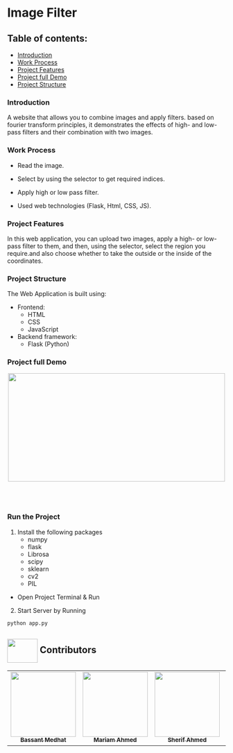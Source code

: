 # Image Filter 


## Table of contents:
- [Introduction](#introduction)
- [Work Process](#work-process)
- [Project Features](#project-features)
- [Project full Demo](#project-full-demo)
- [Project Structure](#project-structure)


 ### Introduction

A website that allows you to combine images and apply filters.
based on fourier transform principles, it demonstrates the effects of high- and low-pass filters and their combination with two images.

### Work Process

- Read the image.

- Select by using the selector to get required indices.

- Apply high or low pass filter.

- Used web technologies (Flask, Html, CSS, JS).

### Project Features

In this web application, you can upload two images, apply a high- or low-pass filter to them, and then, using the selector, select the region you require.and also choose whether to take the outside or the inside of the coordinates.


### Project Structure

The Web Application is built using:

- Frontend:
  - HTML
  - CSS
  - JavaScript
- Backend framework:
  - Flask (Python)

### Project full Demo 
<p align="center">
<img src="https://github.com/Sherif-2001/sbe3110_f22_task4_team01/blob/main/DSP_task4_1-front/static/images/Image_filter.gif" width="500" height="250"/>
</p>

<br></br>
### Run the Project

1. Install the following packages
   - numpy
   - flask
   - Librosa
   - scipy
   - sklearn
   - cv2
   - PIL
- Open Project Terminal & Run

2. Start Server by Running
```
python app.py
```


## <img  align="center" width= 70px height =55px src="https://media0.giphy.com/media/Xy702eMOiGGPzk4Zkd/giphy.gif?cid=ecf05e475vmf48k83bvzye3w2m2xl03iyem3tkuw2krpkb7k&rid=giphy.gif&ct=s"> Contributors  <a id ="Contributors"></a>

<table align="center" >
  <tr>
        <td align="center"><a href="https://github.com/bassantmedhat"><img src="https://avatars.githubusercontent.com/u/85830264?v=4" width="150px;" alt=""/><br /><sub><b>Bassant Medhat</b></sub></a><br /></td>
     <td align="center"><a href="https://github.com/MariamTurky"><img src="https://avatars.githubusercontent.com/u/93421790?v=4" width="150px;" alt=""/><br /><sub><b>Mariam Ahmed</b></sub></a><br /></td>
    <td align="center"><a href="https://github.com/Sherif-2001"><img src="https://avatars.githubusercontent.com/u/93449171?v=4" width="150px;" alt=""/><br /><sub><b>Sherif Ahmed</b></sub></a><br />
    </td>
    <td align="center"><a href="https://github.com/Dina153"><img src="https://avatars.githubusercontent.com/u/81557785?v=4" width="150px;" alt=""/><br /><sub><b>Dina Mostafa</b></sub></a><br />
     </td>
  </tr>
</table>
